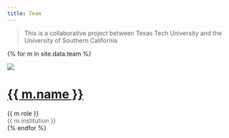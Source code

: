 ```yaml
---
title: Team
---
```


> This is a collaborative project between Texas Tech University and the University of Southern California

{% for m in site.data.team %}
<div class="team">
    <div class="team-photo">
        <img src="/assets/img/{{ m.photo }}"/>
    </div>
    <div class="team-info">
        <h1><a href="{{ m.website }}" target="_blank">{{ m.name }}</a></h1>
        <div>
            <span>{{ m.role }}</span><br/>
            <span style="color: #666">{{ m.institution }}</span>
        </div>
    </div>
</div>
{% endfor %}
